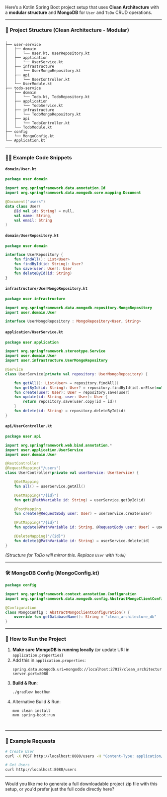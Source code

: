 Here’s a Kotlin Spring Boot project setup that uses **Clean Architecture** with a **modular structure** and **MongoDB** for `User` and `ToDo` CRUD operations.

---

### 🧱 **Project Structure (Clean Architecture - Modular)**

```
.
├── user-service
│   ├── domain
│   │   └── User.kt, UserRepository.kt
│   ├── application
│   │   └── UserService.kt
│   ├── infrastructure
│   │   └── UserMongoRepository.kt
│   ├── api
│   │   └── UserController.kt
│   └── UserModule.kt
├── todo-service
│   ├── domain
│   │   └── Todo.kt, TodoRepository.kt
│   ├── application
│   │   └── TodoService.kt
│   ├── infrastructure
│   │   └── TodoMongoRepository.kt
│   ├── api
│   │   └── TodoController.kt
│   └── TodoModule.kt
├── config
│   └── MongoConfig.kt
└── Application.kt
```

---

### 🧑‍💻 **Example Code Snippets**

#### `domain/User.kt`

```kotlin
package user.domain

import org.springframework.data.annotation.Id
import org.springframework.data.mongodb.core.mapping.Document

@Document("users")
data class User(
    @Id val id: String? = null,
    val name: String,
    val email: String
)
```

#### `domain/UserRepository.kt`

```kotlin
package user.domain

interface UserRepository {
    fun findAll(): List<User>
    fun findById(id: String): User?
    fun save(user: User): User
    fun deleteById(id: String)
}
```

#### `infrastructure/UserMongoRepository.kt`

```kotlin
package user.infrastructure

import org.springframework.data.mongodb.repository.MongoRepository
import user.domain.User

interface UserMongoRepository : MongoRepository<User, String>
```

#### `application/UserService.kt`

```kotlin
package user.application

import org.springframework.stereotype.Service
import user.domain.User
import user.infrastructure.UserMongoRepository

@Service
class UserService(private val repository: UserMongoRepository) {

    fun getAll(): List<User> = repository.findAll()
    fun getById(id: String): User? = repository.findById(id).orElse(null)
    fun create(user: User): User = repository.save(user)
    fun update(id: String, user: User): User {
        return repository.save(user.copy(id = id))
    }
    fun delete(id: String) = repository.deleteById(id)
}
```

#### `api/UserController.kt`

```kotlin
package user.api

import org.springframework.web.bind.annotation.*
import user.application.UserService
import user.domain.User

@RestController
@RequestMapping("/users")
class UserController(private val userService: UserService) {

    @GetMapping
    fun all() = userService.getAll()

    @GetMapping("/{id}")
    fun get(@PathVariable id: String) = userService.getById(id)

    @PostMapping
    fun create(@RequestBody user: User) = userService.create(user)

    @PutMapping("/{id}")
    fun update(@PathVariable id: String, @RequestBody user: User) = userService.update(id, user)

    @DeleteMapping("/{id}")
    fun delete(@PathVariable id: String) = userService.delete(id)
}
```

_(Structure for ToDo will mirror this. Replace `User` with `Todo`)_

---

### 🛠️ **MongoDB Config (MongoConfig.kt)**

```kotlin
package config

import org.springframework.context.annotation.Configuration
import org.springframework.data.mongodb.config.AbstractMongoClientConfiguration

@Configuration
class MongoConfig : AbstractMongoClientConfiguration() {
    override fun getDatabaseName(): String = "clean_architecture_db"
}
```

---

### 🚀 **How to Run the Project**

1. **Make sure MongoDB is running locally** (or update URI in `application.properties`)
2. Add this in `application.properties`:
    ```properties
    spring.data.mongodb.uri=mongodb://localhost:27017/clean_architecture_db
    server.port=8080
    ```
3. **Build & Run**:
    ```bash
    ./gradlew bootRun
    ```
4. Alternative Build & Run:
    ```
    mvn clean install
    mvn spring-boot:run
    ```
    ```
    ```
    ```
---

### 🧪 Example Requests

```bash
# Create User
curl -X POST http://localhost:8080/users -H "Content-Type: application/json" -d '{"name": "Alice", "email": "alice@example.com"}'

# Get Users
curl http://localhost:8080/users
```

---

Would you like me to generate a full downloadable project zip file with this setup, or you'd prefer just the full code directly here?
